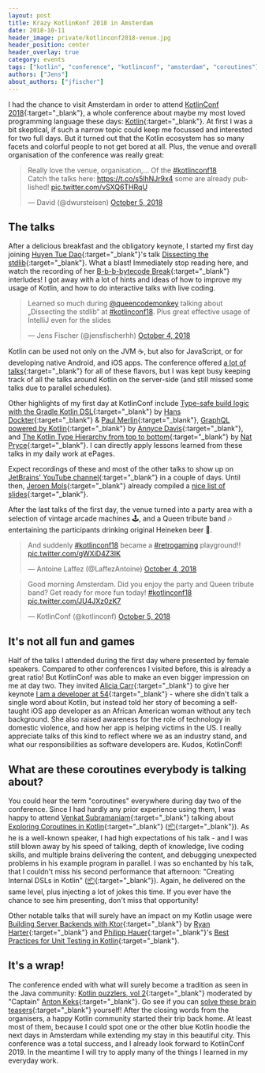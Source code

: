 ```yaml
---
layout: post
title: Krazy KotlinKonf 2018 in Amsterdam
date: 2018-10-11
header_image: private/kotlinconf2018-venue.jpg
header_position: center
header_overlay: true
category: events
tags: ["kotlin", "conference", "kotlinconf", "amsterdam", "coroutines"]
authors: ["Jens"]
about_authors: ["jfischer"]
---
```


I had the chance to visit Amsterdam in order to attend [KotlinConf 2018](https://kotlinconf.com/){:target="_blank"}, a whole conference about maybe my most loved programming language these days: [Kotlin](https://kotlinlang.org/){:target="_blank"}.
At first I was a bit skeptical, if such a narrow topic could keep me focussed and interested for two full days.
But it turned out that the Kotlin ecosystem has so many facets and colorful people to not get bored at all.
Plus, the venue and overall organisation of the conference was really great:

<blockquote class="twitter-tweet" data-lang="en"><p lang="en" dir="ltr">Really love the venue, organisation,... Of the <a href="https://twitter.com/hashtag/kotlinconf18?src=hash&amp;ref_src=twsrc%5Etfw">#kotlinconf18</a> <br>Catch the talks here: <a href="https://t.co/s5lhNJr9x4">https://t.co/s5lhNJr9x4</a> some are already published! <a href="https://t.co/vSXQ6THRqU">pic.twitter.com/vSXQ6THRqU</a></p>&mdash; David (@dwursteisen) <a href="https://twitter.com/dwursteisen/status/1048165287370129410?ref_src=twsrc%5Etfw">October 5, 2018</a></blockquote>
<script async src="https://platform.twitter.com/widgets.js" charset="utf-8"></script>

## The talks

After a delicious breakfast and the obligatory keynote, I started my first day joining [Huyen Tue Dao](https://twitter.com/queencodemonkey){:target="_blank"}'s talk [Dissecting the stdlib](https://github.com/queencodemonkey/dissecting-the-stdlib){:target="_blank"}.
What a blast!
Immediately stop reading here, and watch the recording of her [B-b-b-bytecode Break](https://youtu.be/Fzt_9I733Yg?t=597){:target="_blank"} interludes!
I got away with a lot of hints and ideas of how to improve my usage of Kotlin, and how to do interactive talks with live coding.

<blockquote class="twitter-tweet" data-lang="en"><p lang="en" dir="ltr">Learned so much during <a href="https://twitter.com/queencodemonkey?ref_src=twsrc%5Etfw">@queencodemonkey</a> talking about „Dissecting the stdlib“ at <a href="https://twitter.com/hashtag/kotlinconf18?src=hash&amp;ref_src=twsrc%5Etfw">#kotlinconf18</a>. Plus great effective usage of IntelliJ even for the slides</p>&mdash; Jens Fischer (@jensfischerhh) <a href="https://twitter.com/jensfischerhh/status/1047776638166077440?ref_src=twsrc%5Etfw">October 4, 2018</a></blockquote>
<script async src="https://platform.twitter.com/widgets.js" charset="utf-8"></script>

Kotlin can be used not only on the JVM ☕, but also for JavaScript, or for developing native Android, and iOS apps.
The conference offered [a lot of talks](https://kotlinconf.com/schedule/){:target="_blank"} for all of these flavors, but I was kept busy keeping track of all the talks around Kotlin on the server-side (and still missed some talks due to parallel schedules).

Other highlights of my first day at KotlinConf include [Type-safe build logic with the Gradle Kotlin DSL](https://eskatos.github.io/kotlinconf2018-type-safe-build-logic/#/){:target="_blank"} by [Hans Dockter](https://twitter.com/hans_d){:target="_blank"} & [Paul Merlin](https://twitter.com/eskat0s){:target="_blank"}, [GraphQL powered by Kotlin](http://adavis.info/2018/06/talk-getting-a-grip-on-graphql.html){:target="_blank"} by [Annyce Davis](https://twitter.com/brwngrldev){:target="_blank"}, and [The Kotlin Type Hierarchy from top to bottom](https://speakerdeck.com/npryce/the-kotlin-type-hierarchy-from-top-to-bottom){:target="_blank"} by [Nat Pryce](https://twitter.com/natpryce){:target="_blank"}.
I can directly apply lessons learned from these talks in my daily work at ePages.

Expect recordings of these and most of the other talks to show up on [JetBrains' YouTube channel](https://www.youtube.com/playlist?list=PLQ176FUIyIUbVvFMqDc2jhxS-t562uytr){:target="_blank"} in a couple of days.
Until then, [Jeroen Mols](https://twitter.com/@molsjeroen){:target="_blank"} already compiled a [nice list of slides](https://jeroenmols.com/blog/2018/10/05/kotlinconf18/){:target="_blank"}.

After the last talks of the first day, the venue turned into a party area with a selection of vintage arcade machines 🕹️, and a Queen tribute band 🎶 entertaining the participants drinking original Heineken beer 🍻.

<blockquote class="twitter-tweet" data-lang="en"><p lang="en" dir="ltr">And suddenly <a href="https://twitter.com/hashtag/kotlinconf18?src=hash&amp;ref_src=twsrc%5Etfw">#kotlinconf18</a> became a <a href="https://twitter.com/hashtag/retrogaming?src=hash&amp;ref_src=twsrc%5Etfw">#retrogaming</a> playground!! <a href="https://t.co/gWXiD4Z3IK">pic.twitter.com/gWXiD4Z3IK</a></p>&mdash; Antoine Laffez (@LaffezAntoine) <a href="https://twitter.com/LaffezAntoine/status/1047876031175184384?ref_src=twsrc%5Etfw">October 4, 2018</a></blockquote>
<script async src="https://platform.twitter.com/widgets.js" charset="utf-8"></script>

<blockquote class="twitter-tweet" data-lang="en"><p lang="en" dir="ltr">Good morning Amsterdam. Did you enjoy the party and Queen tribute band? Get ready for more fun today! <a href="https://twitter.com/hashtag/kotlinconf18?src=hash&amp;ref_src=twsrc%5Etfw">#kotlinconf18</a> <a href="https://t.co/JU4JXz0zK7">pic.twitter.com/JU4JXz0zK7</a></p>&mdash; KotlinConf (@kotlinconf) <a href="https://twitter.com/kotlinconf/status/1048068655634939904?ref_src=twsrc%5Etfw">October 5, 2018</a></blockquote>
<script async src="https://platform.twitter.com/widgets.js" charset="utf-8"></script>

## It's not all fun and games

Half of the talks I attended during the first day where presented by female speakers.
Compared to other conferences I visited before, this is already a great ratio!
But KotlinConf was able to make an even bigger impression on me at day two.
They invited [Alicia Carr](https://twitter.com/fineblkwoman){:target="_blank"} to give her keynote [I am a developer at 54](https://www.aliciavcarr.com/the-speaker/){:target="_blank"} - where she didn't talk a single word about Kotlin, but instead told her story of becoming a self-taught iOS app developer as an African American woman without any tech background.
She also raised awareness for the role of technology in domestic violence, and how her app is helping victims in the US.
I really appreciate talks of this kind to reflect where we as an industry stand, and what our responsibilities as software developers are.
Kudos, KotlinConf!

## What are these coroutines everybody is talking about?

You could hear the term "coroutines" everywhere during day two of the conference.
Since I had hardly any prior experience using them, I was happy to attend [Venkat Subramaniam](https://twitter.com/venkat_s){:target="_blank"} talking about [Exploring Coroutines in Kotlin](https://youtu.be/jT2gHPQ4Z1Q){:target="_blank"} ([📦](http://agiledeveloper.com/presentations/exploring_coroutines_in_kotlin.zip){:target="_blank"}).
As he is a well-known speaker, I had high expectations of his talk - and I was still blown away by his speed of talking, depth of knowledge, live coding skills, and multiple brains delivering the content, and debugging unexpected problems in his example program in parallel.
I was so enchanted by his talk, that I couldn't miss his second performance that afternoon: "Creating Internal DSLs in Kotlin" ([📦](http://agiledeveloper.com/presentations/creating_internal_dsls_in_kotlin.zip){:target="_blank"}).
Again, he delivered on the same level, plus injecting a lot of jokes this time.
If you ever have the chance to see him presenting, don't miss that opportunity!

Other notable talks that will surely have an impact on my Kotlin usage were [Building Server Backends with Ktor](https://speakerdeck.com/rharter/servers-kotlin){:target="_blank"} by [Ryan Harter](https://twitter.com/rharter){:target="_blank"} and [Philipp Hauer](https://twitter.com/philipp_hauer){:target="_blank"}'s [Best Practices for Unit Testing in Kotlin](https://blog.philipphauer.de/best-practices-unit-testing-kotlin/){:target="_blank"}.

## It's a wrap!

The conference ended with what will surely become a tradition as seen in the Java community: [Kotlin puzzlers, vol 2](https://youtu.be/Xq9vBZs0j-8){:target="_blank"} moderated by "Captain" [Anton Keks](https://twitter.com/antonkeks){:target="_blank"}.
Go see if you can [solve these brain teasers](https://github.com/angryziber/kotlin-puzzlers/tree/master/kotlinconf2018){:target="_blank"} yourself!
After the closing words from the organisers, a happy Kotlin community started their trip back home.
At least most of them, because I could spot one or the other blue Kotlin hoodie the next days in Amsterdam while extending my stay in this beautiful city.
This conference was a total success, and I already look forward to KotlinConf 2019.
In the meantime I will try to apply many of the things I learned in my everyday work.
